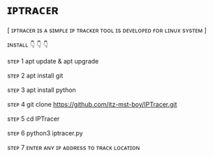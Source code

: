 # ɪᴘᴛʀᴀᴄᴇʀ 

[ ɪᴘᴛʀᴀᴄᴇʀ  ɪs  ᴀ sɪᴍᴘʟᴇ ɪᴘ  ᴛʀᴀᴄᴋᴇʀ  ᴛᴏᴏʟ  ɪs  ᴅᴇᴠᴇʟᴏᴘᴇᴅ  ғᴏʀ  ʟɪɴᴜx  sʏsᴛᴇᴍ  ]

ɪɴsᴛᴀʟʟ 👇 👇 👇

sᴛᴇᴘ 1 
apt update & apt upgrade

sᴛᴇᴘ 2 
apt install git

sᴛᴇᴘ 3
apt install python

sᴛᴇᴘ 4
git clone https://github.com/itz-mst-boy/IPTracer.git 

sᴛᴇᴘ 5
cd IPTracer

sᴛᴇᴘ 6
python3 iptracer.py

sᴛᴇᴘ 7
ᴇɴᴛᴇʀ ᴀɴʏ ɪᴘ ᴀᴅᴅʀᴇss ᴛᴏ ᴛʀᴀᴄᴋ  ʟᴏᴄᴀᴛɪᴏɴ

